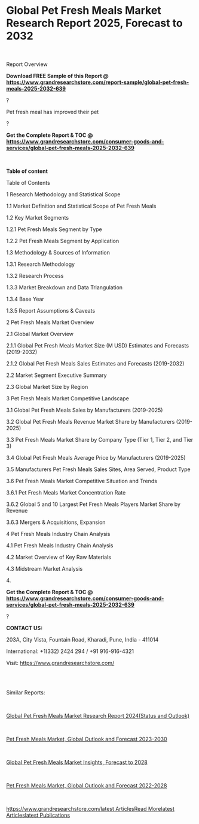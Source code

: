 <h1>Global Pet Fresh Meals Market Research Report 2025, Forecast to 2032</h1><br/><p>Report Overview</p>
 
 
 
 <div><b>Download FREE Sample of this Report @ <a href="https://www.grandresearchstore.com/report-sample/global-pet-fresh-meals-2025-2032-639">https://www.grandresearchstore.com/report-sample/global-pet-fresh-meals-2025-2032-639</a></b></div>
 
 
 
 <p>? </p>
 
 
 
 <p>Pet fresh meal has improved their pet</p>
 
 
 
 <p>? </p>
 
 
 
 <div><b>Get the Complete Report & TOC @ <a href="https://www.grandresearchstore.com/consumer-goods-and-services/global-pet-fresh-meals-2025-2032-639">https://www.grandresearchstore.com/consumer-goods-and-services/global-pet-fresh-meals-2025-2032-639</a></b></div>
 
 
 
 <p><br />
 
 <b>Table of content</b></p>
 
 
 
 <p>Table of Contents<br />
 
 1 Research Methodology and Statistical Scope<br />
 
 1.1 Market Definition and Statistical Scope of Pet Fresh Meals<br />
 
 1.2 Key Market Segments<br />
 
 1.2.1 Pet Fresh Meals Segment by Type<br />
 
 1.2.2 Pet Fresh Meals Segment by Application<br />
 
 1.3 Methodology & Sources of Information<br />
 
 1.3.1 Research Methodology<br />
 
 1.3.2 Research Process<br />
 
 1.3.3 Market Breakdown and Data Triangulation<br />
 
 1.3.4 Base Year<br />
 
 1.3.5 Report Assumptions & Caveats<br />
 
 2 Pet Fresh Meals Market Overview<br />
 
 2.1 Global Market Overview<br />
 
 2.1.1 Global Pet Fresh Meals Market Size (M USD) Estimates and Forecasts (2019-2032)<br />
 
 2.1.2 Global Pet Fresh Meals Sales Estimates and Forecasts (2019-2032)<br />
 
 2.2 Market Segment Executive Summary<br />
 
 2.3 Global Market Size by Region<br />
 
 3 Pet Fresh Meals Market Competitive Landscape<br />
 
 3.1 Global Pet Fresh Meals Sales by Manufacturers (2019-2025)<br />
 
 3.2 Global Pet Fresh Meals Revenue Market Share by Manufacturers (2019-2025)<br />
 
 3.3 Pet Fresh Meals Market Share by Company Type (Tier 1, Tier 2, and Tier 3)<br />
 
 3.4 Global Pet Fresh Meals Average Price by Manufacturers (2019-2025)<br />
 
 3.5 Manufacturers Pet Fresh Meals Sales Sites, Area Served, Product Type<br />
 
 3.6 Pet Fresh Meals Market Competitive Situation and Trends<br />
 
 3.6.1 Pet Fresh Meals Market Concentration Rate<br />
 
 3.6.2 Global 5 and 10 Largest Pet Fresh Meals Players Market Share by Revenue<br />
 
 3.6.3 Mergers & Acquisitions, Expansion<br />
 
 4 Pet Fresh Meals Industry Chain Analysis<br />
 
 4.1 Pet Fresh Meals Industry Chain Analysis<br />
 
 4.2 Market Overview of Key Raw Materials<br />
 
 4.3 Midstream Market Analysis<br />
 
 4.</p>
 
 
 
 <div><b>Get the Complete Report & TOC @ <a href="https://www.grandresearchstore.com/consumer-goods-and-services/global-pet-fresh-meals-2025-2032-639">https://www.grandresearchstore.com/consumer-goods-and-services/global-pet-fresh-meals-2025-2032-639</a></b></div>
 
 
 
 <p>? </p>
 
 
 
 <p><b>CONTACT US:</b><br />
 
 203A, City Vista, Fountain Road, Kharadi, Pune, India - 411014<br />
 
 International: +1(332) 2424 294 / +91 916-916-4321<br />
 
 Visit: <a href="https://www.grandresearchstore.com/">https://www.grandresearchstore.com/</a><br />
 
 <br />
 
 <br />
 
 Similar Reports:<br />
 
 <br />
 
 <a href="https://www.grandresearchstore.com/consumer-goods-and-services/global-pet-fresh-meals-2024-13">Global Pet Fresh Meals Market Research Report 2024(Status and Outlook)</a><br />
 
 <br />
 
 <a href="https://www.grandresearchstore.com/consumer-goods-and-services/global-pet-fresh-meals-forecast-2023-2030-168">Pet Fresh Meals Market, Global Outlook and Forecast 2023-2030</a><br />
 
 <br />
 
 <a href="https://www.grandresearchstore.com/consumer-goods-and-services/global-pet-fresh-meals-2028-573">Global Pet Fresh Meals Market Insights, Forecast to 2028</a><br />
 
 <br />
 
 <a href="https://www.grandresearchstore.com/consumer-goods-and-services/global-pet-fresh-meals-forecast-2022-2028-538">Pet Fresh Meals Market, Global Outlook and Forecast 2022-2028</a><br />
 
 <br />
 
 <a href="https://gyeongbokgung.com">https://www.grandresearchstore.com/</a><a href="https://hallyeomaritime.com">latest Articles</a><a href="https://jingwansa.com">Read More</a><a href="https://nguoiviet.jp/">latest Articles</a><a href="https://www.intelmarketresearch.com/">latest Publications</a></p>